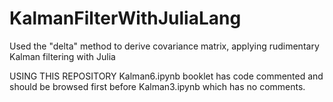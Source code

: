 # KalmanFilterWithJuliaLang
Used the "delta" method to derive covariance matrix, applying rudimentary Kalman filtering with Julia

USING THIS REPOSITORY
Kalman6.ipynb booklet has code commented and should be browsed first before Kalman3.ipynb which has no comments.
